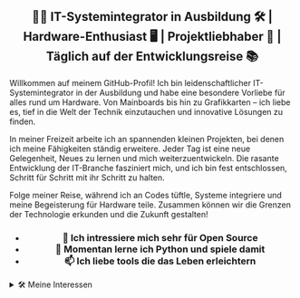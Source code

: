 <h2 align=center>👨‍💻 IT-Systemintegrator in Ausbildung 🛠️ | Hardware-Enthusiast 🖥️ | Projektliebhaber 🚀 | Täglich auf der Entwicklungsreise 📚</h2>

Willkommen auf meinem GitHub-Profil! Ich bin leidenschaftlicher IT-Systemintegrator in der Ausbildung und habe eine besondere Vorliebe für alles rund um Hardware. Von Mainboards bis hin zu Grafikkarten – ich liebe es, tief in die Welt der Technik einzutauchen und innovative Lösungen zu finden.

In meiner Freizeit arbeite ich an spannenden kleinen Projekten, bei denen ich meine Fähigkeiten ständig erweitere. Jeder Tag ist eine neue Gelegenheit, Neues zu lernen und mich weiterzuentwickeln. Die rasante Entwicklung der IT-Branche fasziniert mich, und ich bin fest entschlossen, Schritt für Schritt mit ihr Schritt zu halten.

Folge meiner Reise, während ich an Codes tüftle, Systeme integriere und meine Begeisterung für Hardware teile. Zusammen können wir die Grenzen der Technologie erkunden und die Zukunft gestalten!

<h3 align=center> 

- 👀 Ich intressiere mich sehr für Open Source
- 🌱 Momentan lerne ich Python und spiele damit
- 📫 Ich liebe tools die das Leben erleichtern
</h3>

<details>
<summary>🛠️ Meine Interessen</summary>

    🔧 Fan von Open Source Tools
    🚀 Begeistert von Tools, die das Leben einfacher machen
    🐍 Lerne gerade Python und liebe es damit zu experimentieren
    💻 Tauche gerne tief in die Serverwelt der Shell ein

</details>
